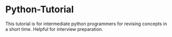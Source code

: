 # Python-Tutorial
This tutorial is for intermediate python programmers for revising concepts in a short time. Helpful for interview preparation.
